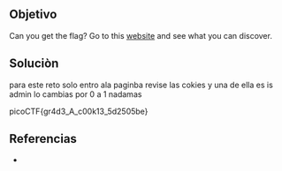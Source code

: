 
## Objetivo
Can you get the flag? Go to this [website](http://saturn.picoctf.net:61304/) and see what you can discover.

## Soluciòn
para este reto solo entro ala paginba 
revise las cokies y una de ella es is admin lo cambias por 0 a 1 nadamas

picoCTF{gr4d3_A_c00k13_5d2505be}

## Referencias
- []()